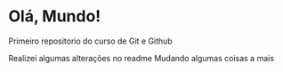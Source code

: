 # Olá, Mundo!
 Primeiro repositorio do curso de Git e Github

 Realizei algumas alterações no readme
 Mudando algumas coisas a mais
